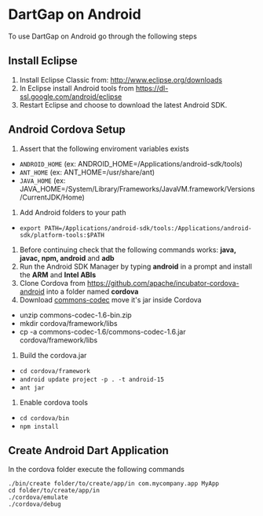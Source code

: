 DartGap on Android
==================

To use DartGap on Android go through the following steps

Install Eclipse
---------------

1. Install Eclipse Classic from: http://www.eclipse.org/downloads
1. In Eclipse install Android tools from https://dl-ssl.google.com/android/eclipse
1. Restart Eclipse and choose to download the latest Android SDK.

Android Cordova Setup
---------------------

1. Assert that the following enviroment variables exists
 * ```ANDROID_HOME``` (ex: ANDROID_HOME=/Applications/android-sdk/tools)
 * ```ANT_HOME``` (ex: ANT_HOME=/usr/share/ant)
 * ```JAVA_HOME``` (ex: JAVA_HOME=/System/Library/Frameworks/JavaVM.framework/Versions/CurrentJDK/Home)
1. Add Android folders to your path 
 * ```export PATH=/Applications/android-sdk/tools:/Applications/android-sdk/platform-tools:$PATH```
1. Before continuing check that the following commands works: **java, javac, npm, android** and **adb** 
1. Run the Android SDK Manager by typing **android** in a prompt and install the **ARM** and **Intel ABIs**
1. Clone Cordova from https://github.com/apache/incubator-cordova-android into a folder named **cordova**
1. Download [commons-codec][commons-codec] move it's jar inside Cordova
 * unzip commons-codec-1.6-bin.zip
 * mkdir cordova/framework/libs
 * cp -a commons-codec-1.6/commons-codec-1.6.jar cordova/framework/libs
1. Build the cordova.jar
 * ```cd cordova/framework```
 * ```android update project -p . -t android-15```
 * ```ant jar```
1. Enable cordova tools
 * ```cd cordova/bin```
 * ```npm install```

Create Android Dart Application
-------------------------------

In the cordova folder execute the following commands

```
./bin/create folder/to/create/app/in com.mycompany.app MyApp
cd folder/to/create/app/in
./cordova/emulate
./cordova/debug
```
 
[commons-codec]: http://mirrors.dotsrc.org/apache/commons/codec/binaries/commons-codec-1.6-bin.zip

